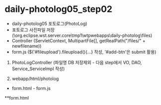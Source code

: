 # daily-photolog05_step02
 - daily-photolog05 포토로그(PhotoLog)
 - 포토로그 사진파일 저장
 (\org.eclipse.wst.server.core\tmp1\wtpwebapps\daily-photolog\files)
 - Controller
 (ServletContext, MultipartFile[], getRealPath("/files/" + newfilename))
 - form.js
 ($('#fileupload').fileupload(){...} 작성, '#add-btn'은 submit 활용) 
 
 
1) PhotoLogController
(파일명 DB 저장제외 - 다음 step에서 VO, DAO, Service_ServiceImpl 작성)

2) webapp/html/photolog
 - form.html - form.js 

**form.html 
<script> 위치 주의!
- 참고 : HTML에서 script태그는 어디에 위치해야 할까?
(https://junhobaik.github.io/js-script-position/)

~~~javascript
<script src="../node_modules/jquery/dist/jquery.js"></script>
<script src="../node_modules/blueimp-file-upload/js/vendor/jquery.ui.widget.js"></script>
<script src="../node_modules/blueimp-load-image/js/load-image.all.min.js"></script>
<script src="../node_modules/blueimp-canvas-to-blob/js/canvas-to-blob.js"></script>
<script src="../node_modules/bootstrap/dist/js/bootstrap.js"></script>
<script src="../node_modules/blueimp-file-upload/js/jquery.iframe-transport.js"></script>
<script src="../node_modules/blueimp-file-upload/js/jquery.fileupload.js"></script>
<script src="../node_modules/blueimp-file-upload/js/jquery.fileupload-process.js"></script> 
<script src="../node_modules/blueimp-file-upload/js/jquery.fileupload-image.js"></script>  


<script src="../js/jquery.bit.js"></script>
<script src="../js/common2.js"></script>
<script src="form.js"></script>


<script src="../node_modules/handlebars/dist/handlebars.min.js"></script>
<script src="../node_modules/jquery/dist/jquery.min.js"></script>
<script src="../node_modules/popper.js/dist/umd/popper.min.js"></script>
<script src="../node_modules/bootstrap/dist/js/bootstrap.min.js"></script>
~~~~